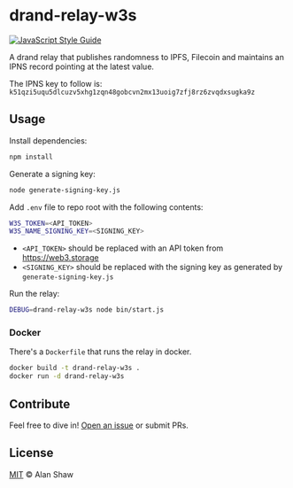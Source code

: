 # drand-relay-w3s

[![JavaScript Style Guide](https://img.shields.io/badge/code_style-standard-brightgreen.svg)](https://standardjs.com)

A drand relay that publishes randomness to IPFS, Filecoin and maintains an IPNS record pointing at the latest value.

The IPNS key to follow is: `k51qzi5uqu5dlcuzv5xhg1zqn48gobcvn2mx13uoig7zfj8rz6zvqdxsugka9z`

## Usage

Install dependencies:

```sh
npm install
```

Generate a signing key:

```sh
node generate-signing-key.js
```

Add `.env` file to repo root with the following contents:

```sh
W3S_TOKEN=<API_TOKEN>
W3S_NAME_SIGNING_KEY=<SIGNING_KEY>
```

* `<API_TOKEN>` should be replaced with an API token from https://web3.storage
* `<SIGNING_KEY>` should be replaced with the signing key as generated by `generate-signing-key.js`

Run the relay:

```sh
DEBUG=drand-relay-w3s node bin/start.js
```

### Docker

There's a `Dockerfile` that runs the relay in docker.

```sh
docker build -t drand-relay-w3s .
docker run -d drand-relay-w3s
```

## Contribute

Feel free to dive in! [Open an issue](https://github.com/alanshaw/drand-relay-w3s/issues/new) or submit PRs.

## License

[MIT](LICENSE) © Alan Shaw
